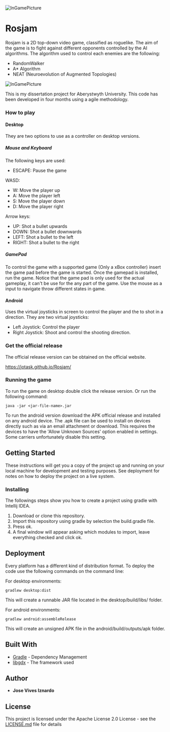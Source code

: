 
![InGamePicture](http://gdurl.com/wkrP)

# Rosjam

Rosjam is a 2D top-down video game, classified as roguelike. The aim of the game is to fight against different opponents controlled by the AI algorithms.
The algorithm used to control each enemies are the following:
* RandomWalker
* A* Algorithm
* NEAT (Neuroevolution of Augmented Topologies)


![InGamePicture](http://gdurl.com/C59W)


This is my dissertation project for Aberystwyth University. This code has been developed in four months using a agile methodology.

### How to play
#### Desktop
They are two options to use as a controller on desktop versions.

##### Mouse and Keyboard
The following keys are used:

* ESCAPE: Pause the game

WASD:
* W: Move the player up
* A: Move the player left
* S: Move the player down
* D: Move the player right

Arrow keys:
* UP: Shot a bullet upwards
* DOWN: Shot a bullet downwards
* LEFT: Shot a bullet to the left
* RIGHT: Shot a bullet to the right

##### GamePad
To control the game with a supported game (Only a xBox controller) insert the game pad before the game is started. Once the gamepad is installed, run the game. Notice that the game pad is only used for the actual gameplay, it can't be use for the any part of the game. Use the mouse as a input to navigate throw different states in game.



#### Android
Uses the virtual joysticks in screen to control the player and the to shot in a direction. They are two virtual joysticks:
 * Left Joystick: Control the player
 * Right Joystick: Shoot and control the shooting direction.

### Get the official release
The official release version can be obtained on the official website.

https://jotask.github.io/Rosjam/

### Running the game
To run the game on desktop double click the release version. Or run the following command:

```
java -jar <jar-file-name>.jar
```

To run the android version download the APK official release and installed on any android device.
The .apk file can be used to install on devices directly such as via an email attachment or download. This requires the devices to have the 'Allow Unknown Sources' option enabled in settings. Some carriers unfortunately disable this setting.


## Getting Started

These instructions will get you a copy of the project up and running on your local machine for development and testing purposes. See deployment for notes on how to deploy the project on a live system.

### Installing

The followings steps show you how to create a project using gradle with Intellij IDEA.
1. Download or clone this repository.
2. Import this repository using gradle by selection the build.gradle file.
3. Press ok.
4. A final window will appear asking which modules to import, leave everything checked and click ok.

## Deployment

Every platform has a different kind of distribution format. To deploy the code use the following commands on the command line:

For desktop environments:
```
gradlew desktop:dist
```

This will create a runnable JAR file located in the desktop/build/libs/ folder.

For android environments:
```
gradlew android:assembleRelease
```

This will create an unsigned APK file in the android/build/outputs/apk folder. 

## Built With

* [Gradle](https://gradle.org/) - Dependency Management
* [libgdx](https://libgdx.badlogicgames.com/) - The framework used

## Author

* **Jose Vives Iznardo**

## License

This project is licensed under the Apache License 2.0 License - see the [LICENSE.md](LICENSE.md) file for details
